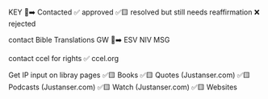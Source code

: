 KEY
📨➡️ Contacted
✅ approved
✅🟨 resolved but still needs reaffirmation
❌ rejected

contact Bible Translations
GW
📨➡️ ESV
NIV
MSG

contact ccel for rights
✅ ccel.org

Get IP input on libray pages
✅🟨 Books
✅🟨 Quotes (Justanser.com)
✅🟨 Podcasts (Justanser.com)
✅🟨 Watch (Justanser.com)
✅🟨 Websites
